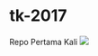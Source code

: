 # tk-2017
Repo Pertama Kali
<img src="https://www.smdp.com/wp-content/uploads/2020/04/BUNNY_-Snowflake.jpg">
